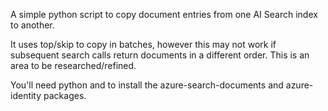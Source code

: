 A simple python script to copy document entries from one AI Search index to another.  

It uses top/skip to copy in batches, however this may not work if subsequent search calls return documents in a different order.  This is an area to be researched/refined.

You'll need python and to install the azure-search-documents and azure-identity packages.
